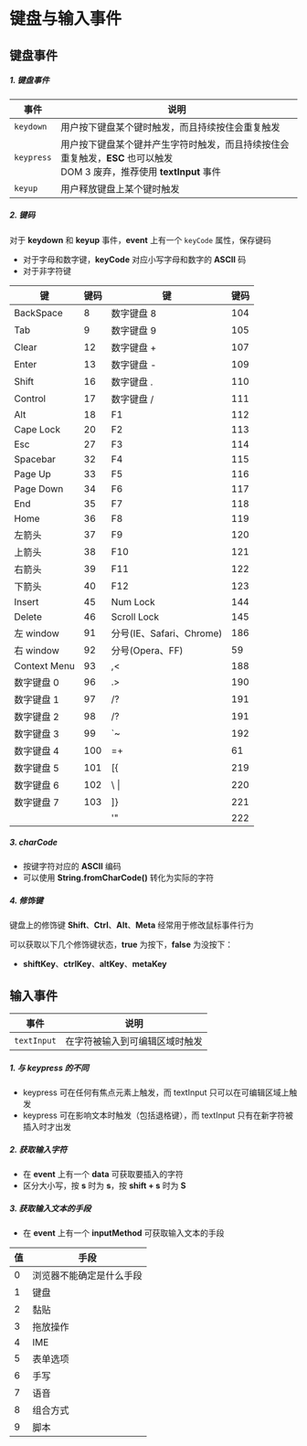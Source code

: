 # 键盘与输入事件

## 键盘事件

##### 1. 键盘事件

| 事件       | 说明                                                         |
| ---------- | ------------------------------------------------------------ |
| `keydown`  | 用户按下键盘某个键时触发，而且持续按住会重复触发             |
| `keypress` | 用户按下键盘某个键并产生字符时触发，而且持续按住会重复触发，**ESC** 也可以触发<br />DOM 3 废弃，推荐使用 **textInput** 事件 |
| `keyup`    | 用户释放键盘上某个键时触发                                   |

##### 2. 键码

对于 **keydown** 和 **keyup** 事件，**event** 上有一个 `keyCode` 属性，保存键码

- 对于字母和数字键，**keyCode** 对应小写字母和数字的 **ASCII** 码
- 对于非字符键

| 键           | 键码 | 键                       | 键码 |
| ------------ | ---- | ------------------------ | ---- |
| BackSpace    | 8    | 数字键盘 8               | 104  |
| Tab          | 9    | 数字键盘 9               | 105  |
| Clear        | 12   | 数字键盘 +               | 107  |
| Enter        | 13   | 数字键盘 -               | 109  |
| Shift        | 16   | 数字键盘  .              | 110  |
| Control      | 17   | 数字键盘 /               | 111  |
| Alt          | 18   | F1                       | 112  |
| Cape Lock    | 20   | F2                       | 113  |
| Esc          | 27   | F3                       | 114  |
| Spacebar     | 32   | F4                       | 115  |
| Page Up      | 33   | F5                       | 116  |
| Page Down    | 34   | F6                       | 117  |
| End          | 35   | F7                       | 118  |
| Home         | 36   | F8                       | 119  |
| 左箭头       | 37   | F9                       | 120  |
| 上箭头       | 38   | F10                      | 121  |
| 右箭头       | 39   | F11                      | 122  |
| 下箭头       | 40   | F12                      | 123  |
| Insert       | 45   | Num Lock                 | 144  |
| Delete       | 46   | Scroll Lock              | 145  |
| 左 window    | 91   | 分号(IE、Safari、Chrome) | 186  |
| 右 window    | 92   | 分号(Opera、FF)          | 59   |
| Context Menu | 93   | ,<                       | 188  |
| 数字键盘 0   | 96   | .>                       | 190  |
| 数字键盘 1   | 97   | /?                       | 191  |
| 数字键盘 2   | 98   | /?                       | 191  |
| 数字键盘 3   | 99   | `~                       | 192  |
| 数字键盘 4   | 100  | =+                       | 61   |
| 数字键盘 5   | 101  | [{                       | 219  |
| 数字键盘 6   | 102  | \ \|                     | 220  |
| 数字键盘 7   | 103  | ]}                       | 221  |
|              |      | '"                       | 222  |

##### 3. charCode

- 按键字符对应的 **ASCII** 编码
- 可以使用 **String.fromCharCode()** 转化为实际的字符 

##### 4. 修饰键

键盘上的修饰键 **Shift**、**Ctrl**、**Alt**、**Meta** 经常用于修改鼠标事件行为

可以获取以下几个修饰键状态，**true** 为按下，**false** 为没按下：

- **shiftKey**、**ctrlKey**、**altKey**、**metaKey**

## 输入事件

| 事件        | 说明                           |
| ----------- | ------------------------------ |
| `textInput` | 在字符被输入到可编辑区域时触发 |

##### 1. 与 keypress 的不同

- keypress 可在任何有焦点元素上触发，而 textInput 只可以在可编辑区域上触发
- keypress 可在影响文本时触发（包括退格键），而 textInput 只有在新字符被插入时才出发

##### 2. 获取输入字符

- 在 **event** 上有一个 **data** 可获取要插入的字符
- 区分大小写，按 **s** 时为 **s**，按 **shift + s** 时为 **S**

##### 3. 获取输入文本的手段

- 在 **event** 上有一个 **inputMethod** 可获取输入文本的手段

| 值   | 手段                     |
| ---- | ------------------------ |
| 0    | 浏览器不能确定是什么手段 |
| 1    | 键盘                     |
| 2    | 黏贴                     |
| 3    | 拖放操作                 |
| 4    | IME                      |
| 5    | 表单选项                 |
| 6    | 手写                     |
| 7    | 语音                     |
| 8    | 组合方式                 |
| 9    | 脚本                     |

